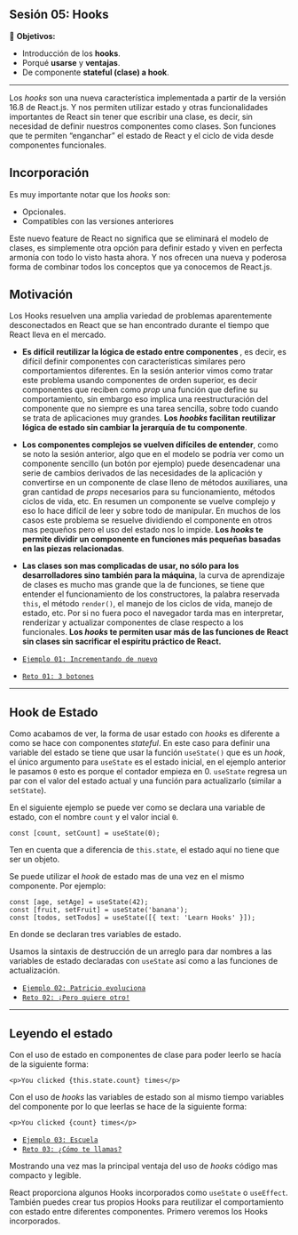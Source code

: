 ## Sesión 05: Hooks

🎯 **Objetivos:**

- Introducción de los **hooks**.
- Porqué **usarse** y **ventajas**.
- De componente **stateful (clase) a hook**.

---

<!-- ### Secciones:

## 🛠 Prework

**Objetivos:**

- Saber que son los hooks

**Hooks**

La palabra Hook se traduce como Gancho en español, y la razón de que esta nueva API tenga este nombre, es que como indica la documentación...[`leer mas`](Prework) -->

Los *hooks* son una nueva característica implementada a partir de la versión 16.8 de React.js. Y nos permiten utilizar estado y otras funcionalidades importantes de React sin tener que escribir una clase, es decir, sin necesidad de definir nuestros componentes como clases. Son funciones que te permiten “enganchar” el estado de React y el ciclo de vida desde componentes funcionales.

## Incorporación 

Es muy importante notar que los *hooks* son:

+ Opcionales.
+ Compatibles con las versiones anteriores

Este nuevo feature de React no significa que se eliminará el modelo de clases, es simplemente otra opción para definir estado y viven en perfecta armonía con todo lo visto hasta ahora. Y nos ofrecen una nueva y poderosa forma de combinar todos los conceptos que ya conocemos de React.js.

## Motivación 

Los Hooks resuelven una amplia variedad de problemas aparentemente desconectados en React que se han encontrado durante el tiempo que React lleva en el mercado.

+ <b>Es difícil reutilizar la lógica de estado entre componentes </b>, es decir, es difícil definir componentes con características similares pero comportamientos diferentes. En la sesión anterior vimos como tratar este problema usando componentes de orden superior, es decir componentes que reciben como *prop* una función que define su comportamiento, sin embargo eso implica una reestructuración del componente que no siempre es una tarea sencilla, sobre todo cuando se trata de aplicaciones muy grandes. <b>Los *hoobks* facilitan reutilizar lógica de estado sin cambiar la jerarquía de tu componente</b>.

+ <b>Los componentes complejos se vuelven difíciles de entender</b>, como se noto la sesión anterior, algo que en el modelo se podría ver como un componente sencillo (un botón por ejemplo) puede desencadenar una serie de cambios derivados de las necesidades de la aplicación y convertirse en un componente de clase lleno de métodos auxiliares, una gran cantidad de *props* necesarios para su funcionamiento, métodos ciclos de vida, etc. En resumen un componente se vuelve complejo y eso lo hace difícil de leer y sobre todo de manipular. En muchos de los casos este problema se resuelve dividiendo el componente en otros mas pequeños pero el uso del estado nos lo impide. <b>Los *hooks* te permite dividir un componente en funciones más pequeñas basadas en las piezas relacionadas</b>.

+ <b>Las clases son mas complicadas de usar, no sólo para los desarrolladores sino también para la máquina</b>, la curva de aprendizaje de clases es mucho mas grande que la de funciones, se tiene que entender el funcionamiento de los constructores, la palabra reservada `this`, el método `render()`, el manejo de los ciclos de vida, manejo de estado, etc. Por si no fuera poco el navegador tarda mas en interpretar, renderizar y actualizar componentes de clase respecto a los funcionales. <b>Los *hooks* te permiten usar más de las funciones de React sin clases sin sacrificar el espíritu práctico de React.</b>

+ [`Ejemplo 01: Incrementando de nuevo`](Ejemplo-01/Readme.md)
+ [`Reto 01: 3 botones`](Reto-01/Readme.md)

---

## Hook de Estado

Como acabamos de ver, la forma de usar estado con *hooks* es diferente a como se hace con componentes *stateful*. En este caso para definir una variable del estado se tiene que usar la función `useState()` que es un *hook*, el único argumento para `useState` es el estado inicial, en el ejemplo anterior le pasamos `0` esto es porque el contador empieza en 0. `useState` regresa un par con el valor del estado actual y una función para actualizarlo (similar a `setState`). 

En el siguiente ejemplo se puede ver como se declara una variable de estado, con el nombre `count` y el valor incial `0`.

	const [count, setCount] = useState(0);

Ten en cuenta que a diferencia de `this.state`, el estado aquí no tiene que ser un objeto. 



Se puede utilizar el *hook* de estado mas de una vez en el mismo componente. Por ejemplo:

	const [age, setAge] = useState(42);
	const [fruit, setFruit] = useState('banana');
	const [todos, setTodos] = useState([{ text: 'Learn Hooks' }]);

En donde se declaran tres variables de estado.

Usamos la sintaxis de destrucción de un arreglo para dar nombres a las variables de estado declaradas con `useState` así como a las funciones de actualización.


+ [`Ejemplo 02: Patricio evoluciona`](Ejemplo-02/Readme.md)
+ [`Reto 02: ¡Pero quiere otro!`](Reto-02/Readme.md)

---

## Leyendo el estado

Con el uso de estado en componentes de clase para poder leerlo se hacía de la siguiente forma:

	<p>You clicked {this.state.count} times</p>

Con el uso de *hooks* las variables de estado son al mismo tiempo variables del componente por lo que leerlas se hace de la siguiente forma:

	<p>You clicked {count} times</p>

+ [`Ejemplo 03: Escuela`](Ejemplo-03/Readme.md)
+ [`Reto 03: ¿Cómo te llamas?`](Reto-03/Readme.md)


Mostrando una vez mas la principal ventaja del uso de *hooks* código mas compacto y legible.

React proporciona algunos Hooks incorporados como `useState` o `useEffect`. También puedes crear tus propios Hooks para reutilizar el comportamiento con estado entre diferentes componentes. Primero veremos los Hooks incorporados.



<!-- ## 🕵 Ejemplos:





## 💻 Retos:





## 🛡 Postwork
- Completar los ejemplo: 01, 02 y 03. 
- Completar los retos: 01, 02 y 03...[`leer más`](Postwork/)

## ⚛ ORGANIZACION DE LA CLASE
- Convertir de **stateful (clase)** a usar **hooks**.
- Usando **useState** para **creación** y **modificación** de **estado (state)**. -->
